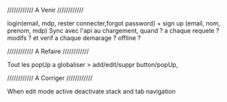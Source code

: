 //////////// A Venir ////////////

login(email, mdp, rester connecter,forgot password) + sign up (email, nom, prenom, mdp)
Sync avec l'api au chargement, quand ? a chaque requete ? modifs ? et verif a chaque demarage ? offline ? 


//////////// A Refaire ////////////

Tout les popUp a globaliser >  add/edit/suppr button/popUp, 

//////////// A Corriger ////////////

When edit mode active deactivate  stack and tab navigation